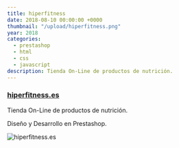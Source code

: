 ```yaml
---
title: hiperfitness
date: 2018-08-10 00:00:00 +0000
thumbnail: "/upload/hiperfitness.png"
year: 2018
categories:
  - prestashop
  - html
  - css
  - javascript
description: Tienda On-Line de productos de nutrición.
---
```


### [hiperfitness.es](http://hiperfitness.es/es/)

Tienda On-Line de productos de nutrición.

Diseño y Desarrollo en Prestashop.

![hiperfitness.es](/upload/hiperfitness.png)
